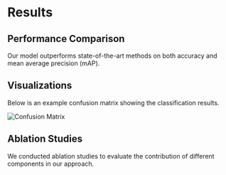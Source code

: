 
# Results

## Performance Comparison
Our model outperforms state-of-the-art methods on both accuracy and mean average precision (mAP).

## Visualizations
Below is an example confusion matrix showing the classification results.

![Confusion Matrix](images/confusion_matrix.png)

## Ablation Studies
We conducted ablation studies to evaluate the contribution of different components in our approach.
